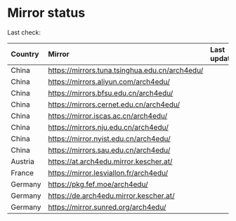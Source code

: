 <script src="./time.js"></script>
# Mirror status
Last check: <script type="text/javascript">localize(1738912817.8491855);</script>

|Country|Mirror|Last update|
|:------|:-----|:----------|
|China|https://mirrors.tuna.tsinghua.edu.cn/arch4edu/|<script type="text/javascript">localize(1738867350);</script>|
|China|https://mirrors.aliyun.com/arch4edu/|<script type="text/javascript">localize(1738867350);</script>|
|China|https://mirrors.bfsu.edu.cn/arch4edu/|<script type="text/javascript">localize(1738867350);</script>|
|China|https://mirrors.cernet.edu.cn/arch4edu/|<script type="text/javascript">localize(1738867350);</script>|
|China|https://mirror.iscas.ac.cn/arch4edu/|<script type="text/javascript">localize(1738867350);</script>|
|China|https://mirrors.nju.edu.cn/arch4edu/|<script type="text/javascript">localize(1738824120);</script>|
|China|https://mirror.nyist.edu.cn/arch4edu/|<script type="text/javascript">localize(1738867350);</script>|
|China|https://mirrors.sau.edu.cn/arch4edu/|<script type="text/javascript">localize(1731653531);</script>|
|Austria|https://at.arch4edu.mirror.kescher.at/|<script type="text/javascript">localize(1738867350);</script>|
|France|https://mirror.lesviallon.fr/arch4edu/|<script type="text/javascript">localize(1738824120);</script>|
|Germany|https://pkg.fef.moe/arch4edu/|<script type="text/javascript">localize(1738867350);</script>|
|Germany|https://de.arch4edu.mirror.kescher.at/|<script type="text/javascript">localize(1738867350);</script>|
|Germany|https://mirror.sunred.org/arch4edu/|<script type="text/javascript">localize(1738867350);</script>|

<script src="./tablefilter/tablefilter.js"></script>
<script src="./table.js"></script>